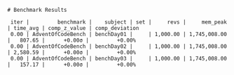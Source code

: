     # Benchmark Results
    
     iter |         benchmark |    subject | set |     revs |     mem_peak | time_avg | comp_z_value | comp_deviation 
     0.00 | AdventOfCodeBench | benchDay01 |     | 1,000.00 | 1,745,008.00 |   807.65 |      +0.00σ |         +0.00% 
     0.00 | AdventOfCodeBench | benchDay02 |     | 1,000.00 | 1,745,008.00 | 2,580.59 |      +0.00σ |         +0.00% 
     0.00 | AdventOfCodeBench | benchDay03 |     | 1,000.00 | 1,745,008.00 |   157.17 |      +0.00σ |         +0.00% 